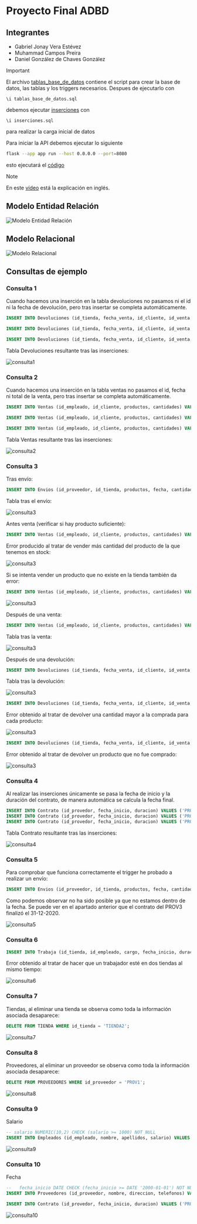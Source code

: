 # Proyecto Final ADBD
## Integrantes
- Gabriel Jonay Vera Estévez
- Muhammad Campos Preira
- Daniel González de Chaves González

> [!IMPORTANT]
> El archivo [tablas_base_de_datos](tablas_base_de_datos.sql) contiene el script para crear la base de datos, las tablas y los triggers necesarios.
> Despues de ejecutarlo con
> ```psql
> \i tablas_base_de_datos.sql
> ```
> debemos ejecutar [inserciones](inserciones.sql) con
>  ```psql
> \i inserciones.sql
>  ```
>  para realizar la carga inicial de datos
>
> Para iniciar la API debemos ejecutar lo siguiente
> ```bash
> flask --app app run --host 0.0.0.0 --port=8080
> ```
> esto ejecutará el [código](app.py)

> [!NOTE]
> 
> En este [vídeo](https://www.youtube.com/watch?v=yOu4f1kMP2Q) está la explicación en inglés.

## Modelo Entidad Relación

![Modelo Entidad Relación](entidad-relacion.png)

## Modelo Relacional

![Modelo Relacional](relacional-proyecto.png)

## Consultas de ejemplo

### Consulta 1

Cuando hacemos una inserción en la tabla devoluciones no pasamos ni el id ni la fecha de devolución, pero tras insertar se completa automáticamente.

    
```sql
INSERT INTO Devoluciones (id_tienda, fecha_venta, id_cliente, id_venta, productos, cantidades) VALUES ('TIENDA1', '2023-12-16', 45000000, 1, ARRAY['VLOL1', 'MCAM1'], ARRAY[1, 1]);

INSERT INTO Devoluciones (id_tienda, fecha_venta, id_cliente, id_venta, productos, cantidades) VALUES ('TIENDA2', '2023-12-16', 45000001, 2, ARRAY['PMOU1'], ARRAY[1]);

INSERT INTO Devoluciones (id_tienda, fecha_venta, id_cliente, id_venta, productos, cantidades) VALUES ('TIENDA2', '2023-12-16', 45000001, 2, ARRAY['PMOU1'], ARRAY[1]);
```

Tabla Devoluciones resultante tras las inserciones:

![consulta1](image10.png)

### Consulta 2

Cuando hacemos una inserción en la tabla ventas no pasamos el id, fecha ni total de la venta, pero tras insertar se completa automáticamente.

```sql
INSERT INTO Ventas (id_empleado, id_cliente, productos, cantidades) VALUES (99999999, 45000000, ARRAY['VLOL1', 'MCAM1'], ARRAY[1, 1]);

INSERT INTO Ventas (id_empleado, id_cliente, productos, cantidades) VALUES (99999998, 45000001, ARRAY['PMOU1'], ARRAY[2]);

INSERT INTO Ventas (id_empleado, id_cliente, productos, cantidades) VALUES (99999998, 45000001, ARRAY['PMOU1'], ARRAY[2]);
```

Tabla Ventas resultante tras las inserciones:

![consulta2](image6.png)

### Consulta 3

Tras envío:

```sql
INSERT INTO Envios (id_proveedor, id_tienda, productos, fecha, cantidades) VALUES ('PROV1', 'TIENDA1', ARRAY['VLOL1', 'MCAM1'], '2021-01-01', ARRAY[10, 10]);
```	

Tabla tras el envío:

![consulta3](image12.png)

Antes venta (verificar si hay producto suficiente):

```sql
INSERT INTO Ventas (id_empleado, id_cliente, productos, cantidades) VALUES (99999999, 45000000, ARRAY['VLOL1', 'MCAM1'], ARRAY[5, 25]);
```

Error producido al tratar de vender más cantidad del producto de la que tenemos en stock:

![consulta3](image8.png)

Si se intenta vender un producto que no existe en la tienda también da error:

```sql
INSERT INTO Ventas (id_empleado, id_cliente, productos, cantidades) VALUES (99999999, 45000000, ARRAY['VElDelAnillo'], ARRAY[25]);
```	

![consulta3](image15.png)

Después de una venta:

```sql
INSERT INTO Ventas (id_empleado, id_cliente, productos, cantidades) VALUES (99999999, 45000000, ARRAY['VLOL1', 'MCAM1'], ARRAY[20, 20]);
```

Tabla tras la venta:

![consulta3](image7.png)

Después de una devolución:

```sql
INSERT INTO Devoluciones (id_tienda, fecha_venta, id_cliente, id_venta, productos, cantidades) VALUES ('TIENDA2', '2023-12-20', 45000000, 2, ARRAY['VLOL1', 'MCAM1'], ARRAY[3, 3]);
```

Tabla tras la devolución:

![consulta3](image2.png)

```sql
INSERT INTO Devoluciones (id_tienda, fecha_venta, id_cliente, id_venta, productos, cantidades) VALUES ('TIENDA2', '2023-12-20', 45000000, 2, ARRAY['VLOL1', 'MCAM1'], ARRAY[18, 18]);
```

Error obtenido al tratar de devolver una cantidad mayor a la comprada para cada producto:

![consulta3](image19.png)


```sql
INSERT INTO Devoluciones (id_tienda, fecha_venta, id_cliente, id_venta, productos, cantidades) VALUES ('TIENDA2', '2023-12-20', 45000000, 1, ARRAY['VLOL2', 'MCAM1'], ARRAY[3, 3]);
```

Error obtenido al tratar de devolver un producto que no fue comprado:

![consulta3](image18.png)

### Consulta 4

Al realizar las inserciones únicamente se pasa la fecha de inicio y la duración del contrato, de manera automática se calcula la fecha final.

```sql
INSERT INTO Contrato (id_provedor, fecha_inicio, duracion) VALUES ('PROV1', '2020-01-01', 365*5);
INSERT INTO Contrato (id_provedor, fecha_inicio, duracion) VALUES ('PROV2', '2020-01-01', 365*5);
INSERT INTO Contrato (id_provedor, fecha_inicio, duracion) VALUES ('PROV3', '2020-01-01', 365);
```

Tabla Contrato resultante tras las inserciones:

![consulta4](image3.png)


### Consulta 5

Para comprobar que funciona correctamente el trigger he probado a realizar un envío:

```sql
INSERT INTO Envios (id_proveedor, id_tienda, productos, fecha, cantidades) VALUES ('PROV3', 'TIENDA2', ARRAY['PMOU1'], '2020-01-01', ARRAY[20]);
```

Como podemos observar no ha sido posible ya que no estamos dentro de la fecha. Se puede ver en el apartado anterior que el contrato del PROV3 finalizó el 31-12-2020.

![consulta5](image17.png)

### Consulta 6

```sql
INSERT INTO Trabaja (id_tienda, id_empleado, cargo, fecha_inicio, duracion) VALUES ('TIENDA2', 99999998, 'Cajero', '2020-05-01', 365);
```

Error obtenido al tratar de hacer que un trabajador esté en dos tiendas al mismo tiempo:

![consulta6](image4.png)

### Consulta 7

Tiendas, al eliminar una tienda se observa como toda la información asociada desaparece:

```sql
DELETE FROM TIENDA WHERE id_tienda = 'TIENDA2';
```

![consulta7](image20.png)

### Consulta 8

Proveedores, al eliminar un proveedor se observa como toda la información asociada desaparece:

```sql
DELETE FROM PROVEEDORES WHERE id_proveedor = 'PROV1';
```

![consulta8](image16.png)

### Consulta 9

Salario

```sql
-- salario NUMERIC(10,2) CHECK (salario >= 1000) NOT NULL
INSERT INTO Empleados (id_empleado, nombre, apellidos, salario) VALUES (99999997, 'Empleado 3', 'Apellido 1', 999);
```

![consulta9](image14.png)

### Consulta 10

Fecha

```sql
--   fecha_inicio DATE CHECK (fecha_inicio >= DATE '2000-01-01') NOT NULL
INSERT INTO Proveedores (id_proveedor, nombre, direccion, telefonos) VALUES ('PROV4', 'Proveedor 4', 'Calle 4', ARRAY['444444444']);

INSERT INTO Contrato (id_provedor, fecha_inicio, duracion) VALUES ('PROV4', '1999-12-31', 365*5);
```

![consulta10](image13.png)

